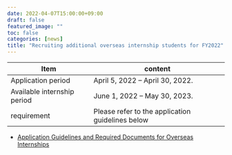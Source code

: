 ```yaml
---
date: 2022-04-07T15:00:00+09:00
draft: false
featured_image: ""
toc: false
categories: [news]
title: "Recruiting additional overseas internship students for FY2022"
---
```


| Item                        | content                         |
| --------------------------- | ------------------------------- |
| Application period          | April 5, 2022 – April 30, 2022. |
| Available internship period | June 1, 2022 – May 30, 2023.    |
| requirement                 | Please refer to the application guidelines below |

- [Application Guidelines and Required Documents for Overseas Internships](../required-docs.md)
